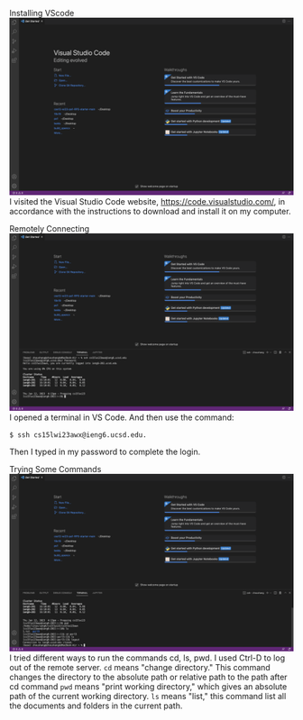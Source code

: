 Installing VScode
![image](1.png)
I visited the Visual Studio Code website, <https://code.visualstudio.com/>, in accordance with the instructions to download and install it on my computer.

Remotely Connecting
![image](2.png)
I opened a terminal in VS Code. And then use the command:
``````
$ ssh cs15lwi23awx@ieng6.ucsd.edu.
``````
Then I typed in my password to complete the login.

Trying Some Commands
![image](3.png)
I tried different ways to run the commands cd, ls, pwd. I used Ctrl-D to log out of the remote server.
``cd`` means "change directory." This command changes the directory to the absolute path or relative path to the path after cd command
``pwd`` means "print working directory," which gives an absolute path of the current working directory.
``ls`` means "list," this command list all the documents and folders in the current path.
